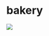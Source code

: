# bakery
<img src="https://img.shields.io/badge/#6DB33F?style=flat-square&logo=Spring&logoColor=green"/>
